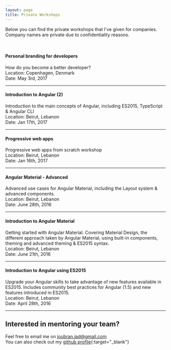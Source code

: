 ```yaml
---
layout: page
title: Private Workshops
---
```


Below you can find the private workshops that I've given for companies. Company names are private due to confidentiality reasons.

<br>

#### Personal branding for developers
How do you become a better developer?  
<span class="conferences-ref">Location:</span> Copenhagen, Denmark   
<span class="conferences-ref">Date:</span> May 3rd, 2017

<hr>


#### Introduction to Angular (2)
Introduction to the main concepts of Angular, including ES2015, TypeScript & Angular CLI   
<span class="conferences-ref">Location:</span> Beirut, Lebanon  
<span class="conferences-ref">Date:</span> Jan 17th, 2017

<hr>

#### Progressive web apps
Progressive web apps from scratch workshop  
<span class="conferences-ref">Location:</span> Beirut, Lebanon  
<span class="conferences-ref">Date:</span> Jan 16th, 2017

<hr>

#### Angular Material - Advanced
Advanced use cases for Angular Material, including the Layout system & advanced components.  
<span class="conferences-ref">Location:</span> Beirut, Lebanon  
<span class="conferences-ref">Date:</span> June 28th, 2016

<hr>

#### Introduction to Angular Material
Getting started with Angular Material. Covering Material Design, the different approach taken by Angular Material, using built-in components, theming and advanced theming & ES2015 syntax.  
<span class="conferences-ref">Location:</span> Beirut, Lebanon  
<span class="conferences-ref">Date:</span> June 21th, 2016

<hr>

#### Introduction to Angular using ES2015
Upgrade your Angular skills to take advantage of new features available in ES2015. Includes community best practices for Angular (1.5) and new features introduced in ES2015.  
<span class="conferences-ref">Location:</span> Beirut, Lebanon  
<span class="conferences-ref">Date:</span> April 28th, 2016


<hr>


## Interested in mentoring your team?

Feel free to email me on <a href="mailto:joubran.jad@gmail.com">joubran.jad@gmail.com</a>  
You can also check out my [github profile](https://github.com/jadjoubran){:target="_blank"}
